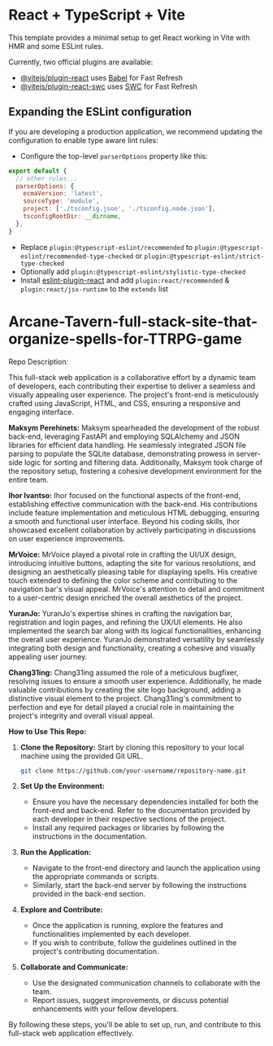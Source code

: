 # React + TypeScript + Vite

This template provides a minimal setup to get React working in Vite with HMR and some ESLint rules.

Currently, two official plugins are available:

- [@vitejs/plugin-react](https://github.com/vitejs/vite-plugin-react/blob/main/packages/plugin-react/README.md) uses [Babel](https://babeljs.io/) for Fast Refresh
- [@vitejs/plugin-react-swc](https://github.com/vitejs/vite-plugin-react-swc) uses [SWC](https://swc.rs/) for Fast Refresh

## Expanding the ESLint configuration

If you are developing a production application, we recommend updating the configuration to enable type aware lint rules:

- Configure the top-level `parserOptions` property like this:

```js
export default {
  // other rules...
  parserOptions: {
    ecmaVersion: 'latest',
    sourceType: 'module',
    project: ['./tsconfig.json', './tsconfig.node.json'],
    tsconfigRootDir: __dirname,
  },
}
```

- Replace `plugin:@typescript-eslint/recommended` to `plugin:@typescript-eslint/recommended-type-checked` or `plugin:@typescript-eslint/strict-type-checked`
- Optionally add `plugin:@typescript-eslint/stylistic-type-checked`
- Install [eslint-plugin-react](https://github.com/jsx-eslint/eslint-plugin-react) and add `plugin:react/recommended` & `plugin:react/jsx-runtime` to the `extends` list

# Arcane-Tavern-full-stack-site-that-organize-spells-for-TTRPG-game

Repo Description:

This full-stack web application is a collaborative effort by a dynamic team of developers, each contributing their expertise to deliver a seamless and visually appealing user experience. The project's front-end is meticulously crafted using JavaScript, HTML, and CSS, ensuring a responsive and engaging interface.

**Maksym Perehinets:**
Maksym spearheaded the development of the robust back-end, leveraging FastAPI and employing SQLAlchemy and JSON libraries for efficient data handling. He seamlessly integrated JSON file parsing to populate the SQLite database, demonstrating prowess in server-side logic for sorting and filtering data. Additionally, Maksym took charge of the repository setup, fostering a cohesive development environment for the entire team.

**Ihor Ivantso:**
Ihor focused on the functional aspects of the front-end, establishing effective communication with the back-end. His contributions include feature implementation and meticulous HTML debugging, ensuring a smooth and functional user interface. Beyond his coding skills, Ihor showcased excellent collaboration by actively participating in discussions on user experience improvements.

**MrVoice:**
MrVoice played a pivotal role in crafting the UI/UX design, introducing intuitive buttons, adapting the site for various resolutions, and designing an aesthetically pleasing table for displaying spells. His creative touch extended to defining the color scheme and contributing to the navigation bar's visual appeal. MrVoice's attention to detail and commitment to a user-centric design enriched the overall aesthetics of the project.

**YuranJo:**
YuranJo's expertise shines in crafting the navigation bar, registration and login pages, and refining the UX/UI elements. He also implemented the search bar along with its logical functionalities, enhancing the overall user experience. YuranJo demonstrated versatility by seamlessly integrating both design and functionality, creating a cohesive and visually appealing user journey.

**Chang31ing:**
Chang31ing assumed the role of a meticulous bugfixer, resolving issues to ensure a smooth user experience. Additionally, he made valuable contributions by creating the site logo background, adding a distinctive visual element to the project. Chang31ing's commitment to perfection and eye for detail played a crucial role in maintaining the project's integrity and overall visual appeal.

**How to Use This Repo:**
1. **Clone the Repository:** Start by cloning this repository to your local machine using the provided Git URL.

   ```bash
   git clone https://github.com/your-username/repository-name.git
   ```

2. **Set Up the Environment:**
   - Ensure you have the necessary dependencies installed for both the front-end and back-end. Refer to the documentation provided by each developer in their respective sections of the project.
   - Install any required packages or libraries by following the instructions in the documentation.

3. **Run the Application:**
   - Navigate to the front-end directory and launch the application using the appropriate commands or scripts.
   - Similarly, start the back-end server by following the instructions provided in the back-end section.

4. **Explore and Contribute:**
   - Once the application is running, explore the features and functionalities implemented by each developer.
   - If you wish to contribute, follow the guidelines outlined in the project's contributing documentation.

5. **Collaborate and Communicate:**
   - Use the designated communication channels to collaborate with the team.
   - Report issues, suggest improvements, or discuss potential enhancements with your fellow developers.

By following these steps, you'll be able to set up, run, and contribute to this full-stack web application effectively.
